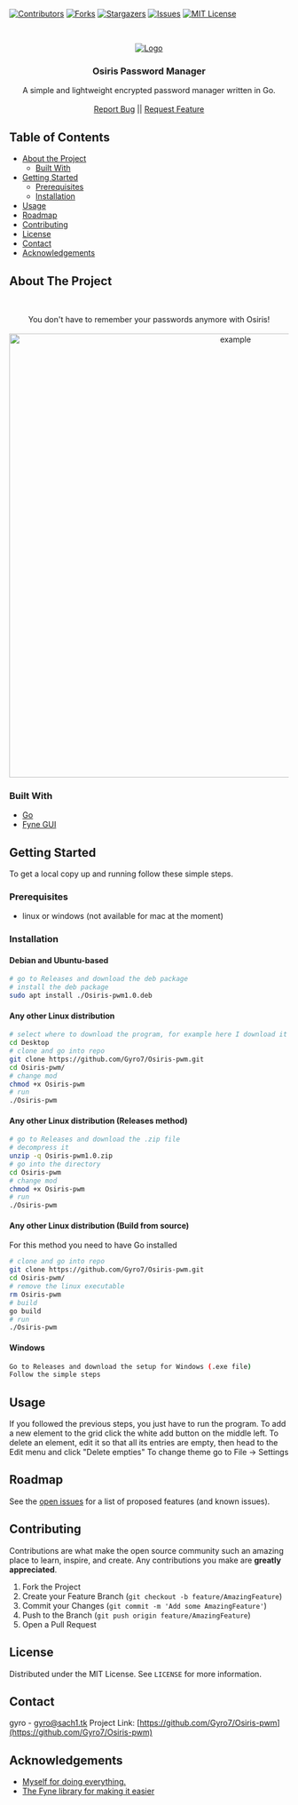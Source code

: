 [![Contributors][contributors-shield]][contributors-url]
[![Forks][forks-shield]][forks-url]
[![Stargazers][stars-shield]][stars-url]
[![Issues][issues-shield]][issues-url]
[![MIT License][license-shield]][license-url]

<!-- PROJECT LOGO -->
<br />
<p align="center">
  <a href="https://github.com/Gyro7/Osiris-pwm">
    <img src="https://i.imgur.com/gwqaZhK.png" alt="Logo" heigth="60">
  </a>

  <h3 align="center">Osiris Password Manager</h3>

  <p align="center">
    A simple and lightweight encrypted password manager written in Go.
    <br />
    <br />
    <a href="https://github.com/Gyro7/Osiris-pwm/issues">Report Bug</a> || 
    <a href="https://github.com/Gyro7/Osiris-pwm/pulls">Request Feature</a>
  </p>
</p>

<!-- TABLE OF CONTENTS -->

## Table of Contents

-   [About the Project](#about-the-project)
    -   [Built With](#built-with)
-   [Getting Started](#getting-started)
    -   [Prerequisites](#prerequisites)
    -   [Installation](#installation)
-   [Usage](#usage)
-   [Roadmap](#roadmap)
-   [Contributing](#contributing)
-   [License](#license)
-   [Contact](#contact)
-   [Acknowledgements](#acknowledgements)

## About The Project  

<br>
<p align="center">You don't have to remember your passwords anymore with Osiris!
  <br>
  <br>
<img src="https://i.imgur.com/pJpXZ6S.png" alt="example" width="800">
</p>

### Built With

-   [Go](https://golang.org)
-   [Fyne GUI](https://fyne.io/)

<!-- GETTING STARTED -->

## Getting Started

To get a local copy up and running follow these simple steps.

### Prerequisites

-   linux or windows (not available for mac at the moment)

### Installation

#### Debian and Ubuntu-based
```sh
# go to Releases and download the deb package
# install the deb package
sudo apt install ./Osiris-pwm1.0.deb
```
#### Any other Linux distribution
```sh
# select where to download the program, for example here I download it to the Desktop
cd Desktop
# clone and go into repo
git clone https://github.com/Gyro7/Osiris-pwm.git
cd Osiris-pwm/
# change mod
chmod +x Osiris-pwm
# run
./Osiris-pwm
```
#### Any other Linux distribution (Releases method)
```sh
# go to Releases and download the .zip file
# decompress it
unzip -q Osiris-pwm1.0.zip
# go into the directory
cd Osiris-pwm
# change mod
chmod +x Osiris-pwm
# run
./Osiris-pwm
```
#### Any other Linux distribution (Build from source)
For this method you need to have Go installed
```sh
# clone and go into repo
git clone https://github.com/Gyro7/Osiris-pwm.git
cd Osiris-pwm/
# remove the linux executable
rm Osiris-pwm
# build
go build
# run
./Osiris-pwm
```
#### Windows
```sh
Go to Releases and download the setup for Windows (.exe file)
Follow the simple steps
```
## Usage

If you followed the previous steps, you just have to run the program.
To add a new element to the grid click the white add button on the middle left.
To delete an element, edit it so that all its entries are empty, then head to the Edit menu and click "Delete empties"
To change theme go to File -> Settings


<!-- ROADMAP -->

## Roadmap

See the [open issues](https://github.com/Gyro7/Osiris-pwm/issues) for a list of proposed features (and known issues).

<!-- CONTRIBUTING -->

## Contributing

Contributions are what make the open source community such an amazing place to learn, inspire, and create. Any contributions you make are **greatly appreciated**.

1. Fork the Project
2. Create your Feature Branch (`git checkout -b feature/AmazingFeature`)
3. Commit your Changes (`git commit -m 'Add some AmazingFeature'`)
4. Push to the Branch (`git push origin feature/AmazingFeature`)
5. Open a Pull Request

<!-- LICENSE -->

## License

Distributed under the MIT License. See `LICENSE` for more information.

<!-- CONTACT -->

## Contact

gyro - [gyro@sach1.tk](mailto:gyro@sach1.tk)
Project Link: [https://github.com/Gyro7/Osiris-pwm](https://github.com/Gyro7/Osiris-pwm)

<!-- ACKNOWLEDGEMENTS -->

## Acknowledgements

-   [Myself for doing everything.](https://github.com/Gyro7)
-   [The Fyne library for making it easier](https://fyne.io/)

<!-- MARKDOWN LINKS & IMAGES -->
<!-- https://www.markdownguide.org/basic-syntax/#reference-style-links -->

[contributors-shield]: https://img.shields.io/github/contributors/Gyro7/Osiris-pwm.svg?style=flat-square
[contributors-url]: https://github.com/Gyro7/Osiris-pwm/graphs/contributors
[forks-shield]: https://img.shields.io/github/forks/Gyro7/Osiris-pwm.svg?style=flat-square
[forks-url]: https://github.com/Gyro7/Osiris-pwm/network/members
[stars-shield]: https://img.shields.io/github/stars/Gyro7/Osiris-pwm.svg?style=flat-square
[stars-url]: https://github.com/Gyro7/Osiris-pwm/stargazers
[issues-shield]: https://img.shields.io/github/issues/Gyro7/Osiris-pwm.svg?style=flat-square
[issues-url]: https://github.com/Gyro7/Osiris-pwm/issues
[license-shield]: https://img.shields.io/github/license/Gyro7/Osiris-pwm.svg?style=flat-square
[license-url]: https://github.com/Gyro7/Osiris-pwm/blob/master/LICENSE
